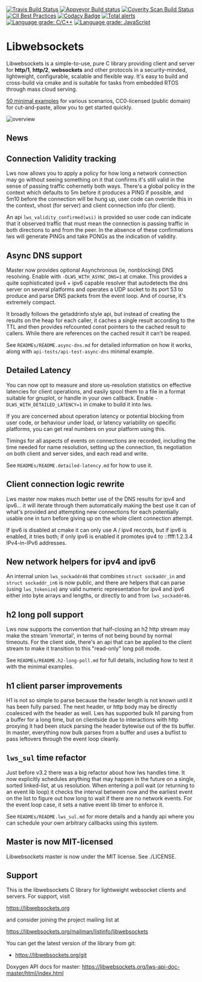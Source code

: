 [![Travis Build Status](https://travis-ci.org/warmcat/libwebsockets.svg)](https://travis-ci.org/warmcat/libwebsockets) [![Appveyor Build status](https://ci.appveyor.com/api/projects/status/qfasji8mnfnd2r8t?svg=true)](https://ci.appveyor.com/project/lws-team/libwebsockets) [![Coverity Scan Build Status](https://scan.coverity.com/projects/3576/badge.svg)](https://scan.coverity.com/projects/3576) [![CII Best Practices](https://bestpractices.coreinfrastructure.org/projects/2266/badge)](https://bestpractices.coreinfrastructure.org/projects/2266) [![Codacy Badge](https://api.codacy.com/project/badge/Grade/144fb195a83046e484a75c8b4c6cfc99)](https://www.codacy.com/app/lws-team/libwebsockets?utm_source=github.com&amp;utm_medium=referral&amp;utm_content=warmcat/libwebsockets&amp;utm_campaign=Badge_Grade) [![Total alerts](https://img.shields.io/lgtm/alerts/g/warmcat/libwebsockets.svg?logo=lgtm&logoWidth=18)](https://lgtm.com/projects/g/warmcat/libwebsockets/alerts/) [![Language grade: C/C++](https://img.shields.io/lgtm/grade/cpp/g/warmcat/libwebsockets.svg?logo=lgtm&logoWidth=18)](https://lgtm.com/projects/g/warmcat/libwebsockets/context:cpp) [![Language grade: JavaScript](https://img.shields.io/lgtm/grade/javascript/g/warmcat/libwebsockets.svg?logo=lgtm&logoWidth=18)](https://lgtm.com/projects/g/warmcat/libwebsockets/context:javascript)

# Libwebsockets

Libwebsockets is a simple-to-use, pure C library providing client and server
for **http/1**, **http/2**, **websockets** and other protocols in a security-minded,
lightweight, configurable, scalable and flexible way.  It's easy to build and
cross-build via cmake and is suitable for tasks from embedded RTOS through mass
cloud serving.

[50 minimal examples](https://libwebsockets.org/git/libwebsockets/tree/minimal-examples) for
various scenarios, CC0-licensed (public domain) for cut-and-paste, allow you to get started quickly.

![overview](./doc-assets/lws-overview.png)

News
----

## Connection Validity tracking

Lws now allows you to apply a policy for how long a network connection may go
without seeing something on it that confirms it's still valid in the sense of
passing traffic cohernetly both ways.  There's a global policy in the context
which defaults to 5m before it produces a PING if possible, and 5m10 before
the connection will be hung up, user code can override this in the context,
vhost (for server) and client connection info (for client).

An api `lws_validity_confirmed(wsi)` is provided so user code can indicate
that it observed traffic that must mean the connection is passing traffic in
both directions to and from the peer.  In the absence of these confirmations
lws will generate PINGs and take PONGs as the indication of validity.

## Async DNS support

Master now provides optional Asynchronous (ie, nonblocking) DNS resolving.  Enable
with `-DLWS_WITH_ASYNC_DNS=1` at cmake.  This provides a quite sophisticated
ipv4 + ipv6 capable resolver that autodetects the dns server on several platforms
and operates a UDP socket to its port 53 to produce and parse DNS packets
from the event loop.  And of course, it's extremely compact.

It broadly follows the getaddrinfo style api, but instead of creating the results
on the heap for each caller, it caches a single result according to the TTL and
then provides refcounted const pointers to the cached result to callers.  While
there are references on the cached result it can't be reaped.

See `READMEs/README.async-dns.md` for detailed information on how it works, along
with `api-tests/api-test-async-dns` minimal example.

## Detailed Latency

You can now opt to measure and store us-resolution statistics on effective
latencies for client operations, and easily spool them to a file in a
format suitable for gnuplot, or handle in your own callback.  Enable
`-DLWS_WITH_DETAILED_LATENCY=1` in cmake to build it into lws.

If you are concerned about operation latency or potential blocking from
user code, or behaviour under load, or latency variability on specific
platforms, you can get real numbers on your platform using this.

Timings for all aspects of events on connections are recorded, including
the time needed for name resolution, setting up the connection, tls
negotiation on both client and server sides, and each read and write.

See `READMEs/README.detailed-latency.md` for how to use it.

## Client connection logic rewrite

Lws master now makes much better use of the DNS results for ipv4 and ipv6... it
will iterate through them automatically making the best use it can of what's
provided and attempting new connections for each potentially usable one in turn
before giving up on the whole client connection attempt.

If ipv6 is disabled at cmake it can only use A / ipv4 records, but if ipv6 is
enabled, it tries both; if only ipv6 is enabled it promotes ipv4 to
::ffff:1.2.3.4 IPv4-in-IPv6 addresses.

## New network helpers for ipv4 and ipv6

An internal union `lws_sockaddr46` that combines `struct sockaddr_in` and
`struct sockaddr_in6` is now public, and there are helpers that can parse (using
`lws_tokenize`) any valid numeric representation for ipv4 and ipv6 either
into byte arrays and lengths, or directly to and from `lws_sockaddr46`.

## h2 long poll support

Lws now supports the convention that half-closing an h2 http stream may make
the stream 'immortal', in terms of not being bound by normal timeouts.  For
the client side, there's an api that can be applied to the client stream to
make it transition to this "read-only" long poll mode.

See `READMEs/README.h2-long-poll.md` for full details, including how to test
it with the minimal examples.

## h1 client parser improvements

H1 is not so simple to parse because the header length is not known until it
has been fully parsed.  The next header, or http body may be directly coalesced
with the header as well.  Lws has supported bulk h1 parsing from a buffer for a
long time, but on clientside due to interactions with http proxying it had
been stuck parsing the header bytewise out of the tls buffer.  In master,
everything now bulk parses from a buffer and uses a buflist to pass leftovers
through the event loop cleanly.

## `lws_sul` time refactor

Just before v3.2 there was a big refactor about how lws handles time.  It now
explicitly schedules anything that may happen in the future on a single, sorted
linked-list, at us resolution.  When entering a poll wait (or returning to an
event lib loop) it checks the interval between now and the earliest event on the
list to figure out how long to wait if there are no network events.  For the
event loop case, it sets a native event lib timer to enforce it.

See `READMEs/README.lws_sul.md` for more details and a handy api where you can
schedule your own arbitrary callbacks using this system.

## Master is now MIT-licensed

Libwebsockets master is now under the MIT license. See ./LICENSE.

## Support

This is the libwebsockets C library for lightweight websocket clients and
servers.  For support, visit

 https://libwebsockets.org

and consider joining the project mailing list at

 https://libwebsockets.org/mailman/listinfo/libwebsockets

You can get the latest version of the library from git:

- https://libwebsockets.org/git

Doxygen API docs for master: https://libwebsockets.org/lws-api-doc-master/html/index.html

